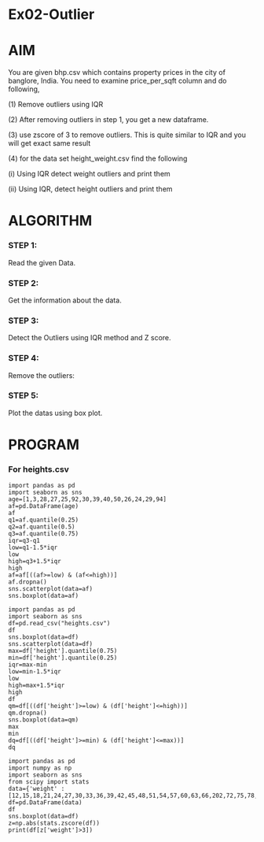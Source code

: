 # Ex02-Outlier
# AIM
You are given bhp.csv which contains property prices in the city of banglore, India. You need to examine price_per_sqft column and do following,

(1) Remove outliers using IQR

(2) After removing outliers in step 1, you get a new dataframe.

(3) use zscore of 3 to remove outliers. This is quite similar to IQR and you will get exact same result

(4) for the data set height_weight.csv find the following

(i) Using IQR detect weight outliers and print them

(ii) Using IQR, detect height outliers and print them

# ALGORITHM
### STEP 1:
Read the given Data.

### STEP 2:
Get the information about the data.

### STEP 3:
Detect the Outliers using IQR method and Z score.

### STEP 4:
Remove the outliers:

### STEP 5:
Plot the datas using box plot.

# PROGRAM
### For heights.csv
```
import pandas as pd
import seaborn as sns
age=[1,3,28,27,25,92,30,39,40,50,26,24,29,94]
af=pd.DataFrame(age)
af
q1=af.quantile(0.25)
q2=af.quantile(0.5)
q3=af.quantile(0.75)
iqr=q3-q1
low=q1-1.5*iqr
low
high=q3+1.5*iqr
high
af=af[((af>=low) & (af<=high))]
af.dropna()
sns.scatterplot(data=af)
sns.boxplot(data=af)

import pandas as pd
import seaborn as sns
df=pd.read_csv("heights.csv")
df
sns.boxplot(data=df)
sns.scatterplot(data=df)
max=df['height'].quantile(0.75)
min=df['height'].quantile(0.25)
iqr=max-min
low=min-1.5*iqr
low
high=max+1.5*iqr
high
df
qm=df[((df['height']>=low) & (df['height']<=high))]
qm.dropna()
sns.boxplot(data=qm)
max
min
dq=df[((df['height']>=min) & (df['height']<=max))]
dq

import pandas as pd
import numpy as np
import seaborn as sns
from scipy import stats
data={'weight' :[12,15,18,21,24,27,30,33,36,39,42,45,48,51,54,57,60,63,66,202,72,75,78,81,84,232,87,90,93,96,99,258]}
df=pd.DataFrame(data)
df
sns.boxplot(data=df)
z=np.abs(stats.zscore(df))
print(df[z['weight']>3])
